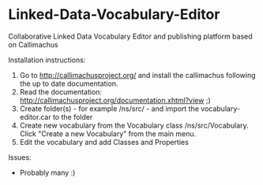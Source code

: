 Linked-Data-Vocabulary-Editor
================================

Collaborative Linked Data Vocabulary Editor and publishing platform based on Callimachus

Installation instructions:

1. Go to http://callimachusproject.org/ and install the callimachus following the up to date documentation.
2. Read the documentation: http://callimachusproject.org/documentation.xhtml?view ;)
3. Create folder(s) - for example /ns/src/ - and import the vocabulary-editor.car to the folder
4. Create new vocabulary from the Vocabulary class /ns/src/Vocabulary. Click "Create a new Vocabulary" from the main menu.
5. Edit the vocabulary and add Classes and Properties

Issues:

* Probably many :)
